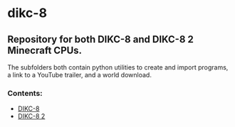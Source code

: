# dikc-8

## Repository for both DIKC-8 and DIKC-8 2 Minecraft CPUs.

The subfolders both contain python utilities to create and import programs, a link to a YouTube trailer, and a world download.

### Contents:
- [DIKC-8](https://github.com/d-002/dikc-8/tree/main/DIKC-8)
- [DIKC-8 2](https://github.com/d-002/dikc-8/tree/main/DIKC-8%202)
